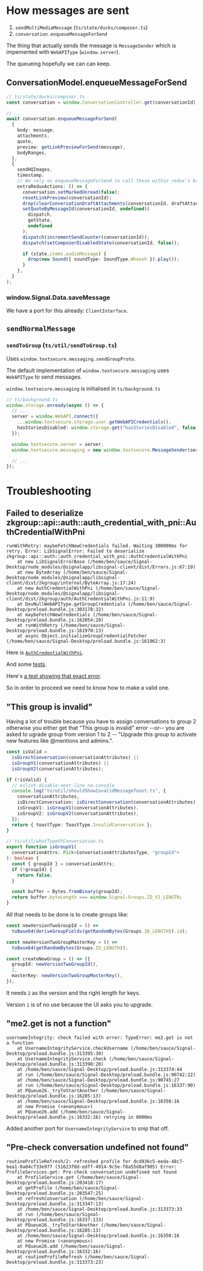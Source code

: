 # How messages are sent

1. `sendMultiMediaMessage` (`ts/state/ducks/composer.ts`)
1. `conversation.enqueueMessageForSend`

The thing that actually sends the message is `MessageSender` which is impemented with `WebAPIType` (`window.server`).

The queueing hopefully we can can keep.

## ConversationModel.enqueueMessageForSend

```ts
// ts/state/ducks/composer.ts
const conversation = window.ConversationController.get(conversationId);

// ...
await conversation.enqueueMessageForSend(
  {
    body: message,
    attachments,
    quote,
    preview: getLinkPreviewForSend(message),
    bodyRanges,
  },
  {
    sendHQImages,
    timestamp,
    // We rely on enqueueMessageForSend to call these within redux's batch
    extraReduxActions: () => {
      conversation.setMarkedUnread(false);
      resetLinkPreview(conversationId);
      drop(clearConversationDraftAttachments(conversationId, draftAttachments));
      setQuoteByMessageId(conversationId, undefined)(
        dispatch,
        getState,
        undefined
      );
      dispatch(incrementSendCounter(conversationId));
      dispatch(setComposerDisabledState(conversationId, false));

      if (state.items.audioMessage) {
        drop(new Sound({ soundType: SoundType.Whoosh }).play());
      }
    },
  }
);
```

### window.Signal.Data.saveMessage

We have a port for this already: `ClientInterface`.

## `sendNormalMessage`

### `sendToGroup` (`ts/util/sendToGroup.ts`)

Uses `window.textsecure.messaging.sendGroupProto`.

The default implementation of `window.textsecure.messaging` uses `WebAPIType` to send messages.

`window.textsecure.messaging` is initialised in `ts/background.ts`

```ts
// ts/background.ts
window.storage.onready(async () => {
  // ...
  server = window.WebAPI.connect({
    ...window.textsecure.storage.user.getWebAPICredentials(),
    hasStoriesDisabled: window.storage.get("hasStoriesDisabled", false),
  });

  window.textsecure.server = server;
  window.textsecure.messaging = new window.textsecure.MessageSender(server);

  // ...
});
```

# Troubleshooting

## Failed to deserialize zkgroup::api::auth::auth_credential_with_pni::AuthCredentialWithPni

```shell
runWithRetry: maybeFetchNewCredentials failed. Waiting 300000ms for retry. Error: LibSignalError: Failed to deserialize zkgroup::api::auth::auth_credential_with_pni::AuthCredentialWithPni
    at new LibSignalErrorBase (/home/ben/sauce/Signal-Desktop/node_modules/@signalapp/libsignal-client/dist/Errors.js:67:19)
    at new ByteArray (/home/ben/sauce/Signal-Desktop/node_modules/@signalapp/libsignal-client/dist/zkgroup/internal/ByteArray.js:17:24)
    at new AuthCredentialWithPni (/home/ben/sauce/Signal-Desktop/node_modules/@signalapp/libsignal-client/dist/zkgroup/auth/AuthCredentialWithPni.js:11:9)
    at DevNullWebAPIType.getGroupCredentials (/home/ben/sauce/Signal-Desktop/preload.bundle.js:303178:32)
    at maybeFetchNewCredentials (/home/ben/sauce/Signal-Desktop/preload.bundle.js:162054:20)
    at runWithRetry (/home/ben/sauce/Signal-Desktop/preload.bundle.js:161970:13)
    at async Object.initializeGroupCredentialFetcher (/home/ben/sauce/Signal-Desktop/preload.bundle.js:161962:3)

```

Here is [`AuthCredentialWithPni`](https://github.com/signalapp/libsignal/blob/a4a0663528dadc38215e46c6f94484b435f5fe02/node/ts/zkgroup/auth/AuthCredentialWithPni.ts#L9).

And some [tests](https://github.com/signalapp/libsignal/blob/a4a0663528dadc38215e46c6f94484b435f5fe02/node/ts/test/ZKGroup-test.ts#L32).

Here's [a test showing that exact error](https://github.com/signalapp/libsignal/blob/a4a0663528dadc38215e46c6f94484b435f5fe02/node/ts/test/ZKGroup-test.ts#L112).

So in order to proceed we need to know how to make a valid one.

## "This group is invalid"

Having a lot of trouble because you have to assign conversations to group 2 otherwise you either get that "This group is invalid" error --or-- you are asked to ugrade group from version 1 to 2 -- "Upgrade this group to activate new features like @mentions and admins.".

```ts
const isValid =
  isDirectConversation(conversationAttributes) ||
  isGroupV1(conversationAttributes) ||
  isGroupV2(conversationAttributes);

if (!isValid) {
  // eslint-disable-next-line no-console
  console.log("ts/util/shouldShowInvalidMessageToast.ts", {
    conversationAttributes,
    isDirectConversation: isDirectConversation(conversationAttributes),
    isGroupV1: isGroupV1(conversationAttributes),
    isGroupV2: isGroupV2(conversationAttributes),
  });
  return { toastType: ToastType.InvalidConversation };
}
```

```ts
// ts/util/whatTypeOfConversation.ts
export function isGroupV1(
  conversationAttrs: Pick<ConversationAttributesType, "groupId">
): boolean {
  const { groupId } = conversationAttrs;
  if (!groupId) {
    return false;
  }

  const buffer = Bytes.fromBinary(groupId);
  return buffer.byteLength === window.Signal.Groups.ID_V1_LENGTH;
}
```

All that needs to be done is to create groups like:

```ts
const newVersionTwoGroupId = () =>
  toBase64(deriveGroupFields(getRandomBytes(Groups.ID_LENGTH)).id);

const newVersionTwoGroupMasterKey = () =>
  toBase64(getRandomBytes(Groups.ID_LENGTH));

const createNewGroup = () => ({
  groupId: newVersionTwoGroupId(),
  2,
  masterKey: newVersionTwoGroupMasterKey(),
});
```

It needs `2` as the version and the right length for keys.

Version `1` is of no use because the UI asks you to upgrade.

## "me2.get is not a function"

```shell
usernameIntegrity: check failed with error: TypeError: me2.get is not a function
    at UsernameIntegrityService.checkUsername (/home/ben/sauce/Signal-Desktop/preload.bundle.js:313395:30)
    at UsernameIntegrityService.check (/home/ben/sauce/Signal-Desktop/preload.bundle.js:313390:20)
    at /home/ben/sauce/Signal-Desktop/preload.bundle.js:313374:44
    at run (/home/ben/sauce/Signal-Desktop/preload.bundle.js:90742:22)
    at /home/ben/sauce/Signal-Desktop/preload.bundle.js:90745:27
    at run (/home/ben/sauce/Signal-Desktop/preload.bundle.js:16337:90)
    at PQueue26._tryToStartAnother (/home/ben/sauce/Signal-Desktop/preload.bundle.js:16285:13)
    at /home/ben/sauce/Signal-Desktop/preload.bundle.js:16350:16
    at new Promise (<anonymous>)
    at PQueue26.add (/home/ben/sauce/Signal-Desktop/preload.bundle.js:16332:16) retrying in 8000ms
```

Added another port for `UsernameIntegrityService` to snip that off.

## "Pre-check conversation undefined not found"

```shell
routineProfileRefresh/2: refreshed profile for dcd936c5-eeda-48c7-bea1-0a84cf33e977 (51623f0d-edff-4914-9c5e-f8a55d8af905) Error: ProfileServices.get: Pre-check conversation undefined not found
    at ProfileService.get (/home/ben/sauce/Signal-Desktop/preload.bundle.js:203418:17)
    at getProfile (/home/ben/sauce/Signal-Desktop/preload.bundle.js:203547:25)
    at refreshConversation (/home/ben/sauce/Signal-Desktop/preload.bundle.js:313347:13)
    at /home/ben/sauce/Signal-Desktop/preload.bundle.js:313373:33
    at run (/home/ben/sauce/Signal-Desktop/preload.bundle.js:16337:133)
    at PQueue26._tryToStartAnother (/home/ben/sauce/Signal-Desktop/preload.bundle.js:16285:13)
    at /home/ben/sauce/Signal-Desktop/preload.bundle.js:16350:16
    at new Promise (<anonymous>)
    at PQueue26.add (/home/ben/sauce/Signal-Desktop/preload.bundle.js:16332:16)
    at routineProfileRefresh (/home/ben/sauce/Signal-Desktop/preload.bundle.js:313373:23)
```
